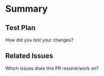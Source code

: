 # Summary

## Test Plan

How did you test your changes?

## Related Issues

Which issues does this PR resolve/work on?
